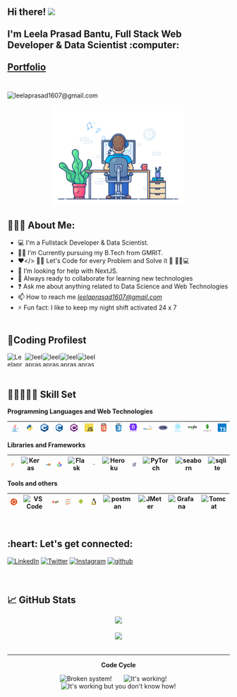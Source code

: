 <h2 align="left">
 <abc>
  <br>Hi there! <img src="https://user-images.githubusercontent.com/42378118/110234147-e3259600-7f4e-11eb-95be-0c4047144dea.gif" width="30"><br>
  <br> I'm Leela Prasad Bantu, Full Stack Web Developer & Data Scientist :computer:<br>
  <br> <a href="https://leelaprasadbantu.vercel.app/" target="_blank">Portfolio</a><br>
  <br>
 </abc>
</h2> 

<p align="left"> <img src="https://komarev.com/ghpvc/?username=Leelaprasad001&label=Profile%20views&color=0e75b6&style=flat" alt="leelaprasad1607@gmail.com" /> </p>

<div align="center"  width="50">

<img src="https://raw.githubusercontent.com/Leelaprasad001/Leelaprasad001/main/images/dev-working_rounded.gif" href="https://github.com/sLeelaprasad001" alt="CoDiNg RocKs"  width="60%"/><br> 



</div>

<div align = "left">
   <h2 align="left">👨🏻‍💻 About Me:</h2>
   
   - :computer: I'm a Fullstack Developer & Data Scientist.
   - 😶‍🌫️ I’m Currently pursuing my B.Tech from GMRIT.
   - ❤️</> 🧑‍💻 Let's Code for every Problem and Solve it 🧠 🧑‍💻💻
   - 🤔 I’m looking for help with NextJS.
   - :rocket: Always ready to collaborate for learning new technologies
   - :question: Ask me about anything related to Data Science and Web Technologies 
   - 📫 How to reach me *leelaprasad1607@gmail.com*
   - ⚡ Fun fact: I like to keep my night shift activated 24 x 7
     <br><br>
  <h2 align="left">🚀Coding Profilest </></h2>
   
   <a href="https://leetcode.com/LeelaPrasad001/" target="blank"><img align="left" src="https://raw.githubusercontent.com/rahuldkjain/github-profile-readme-generator/master/src/images/icons/Social/leet-code.svg" alt="Leelaprasad001" height="30" width="40" /></a>
   <a href="https://www.codechef.com/users/leelaprasad16" target="blank"><img align="left" src="https://gitgud.io/uploads/-/system/group/avatar/12294/cc.png" alt="leelaprasad16" height="30" width="40" /></a>
   <a href="https://auth.geeksforgeeks.org/user/leelaprasad1607/practice" target="blank"><img align="left" src="https://raw.githubusercontent.com/rahuldkjain/github-profile-readme-generator/master/src/images/icons/Social/geeks-for-geeks.svg"  alt="leelaprasad1607" height="30" width="40" /></a>
   <a href="https://www.hackerrank.com/leelaprasad1607?hr_r=1" target="blank"><img align="left" src="https://raw.githubusercontent.com/rahuldkjain/github-profile-readme-generator/master/src/images/icons/Social/hackerrank.svg"  alt="leelaprasad1607" height="30" width="40" /></a>
   <a href="https://www.codingninjas.com/studio/profile/848d0285-37a9-40df-b334-a067641afbbe" target="blank"></a>
   <a href="https://www.kaggle.com/leelaprasad001" target="blank"><img align="left" src="https://raw.githubusercontent.com/rahuldkjain/github-profile-readme-generator/master/src/images/icons/Social/kaggle.svg" alt="leelaprasad001" height="30" width="40" /></a>
   
</div>
<br><br>

<div align="left">
 <br>
<h2 align="left"> 👨‍🎓🧑‍💻😎 Skill Set</h2>
 
**Programming Languages and Web Technologies**

<img title="java" alt="Java" width="40px" src="https://raw.githubusercontent.com/devicons/devicon/master/icons/java/java-original.svg" />|<img title="Python" alt="Python" width="40px" src="https://raw.githubusercontent.com/github/explore/master/topics/python/python.png" />|<img title="C++" alt="C++" width="40px" src="https://raw.githubusercontent.com/devicons/devicon/master/icons/cplusplus/cplusplus-original.svg" />|<img title="C" alt="C" width="40px" src="https://raw.githubusercontent.com/devicons/devicon/master/icons/c/c-original.svg" />|<img title="C#" alt="C#" width="40px" src="https://raw.githubusercontent.com/devicons/devicon/master/icons/csharp/csharp-original.svg" />|<img alt="JS" title="JavaScript" width="40px" src="https://raw.githubusercontent.com/github/explore/master/topics/javascript/javascript.png"/>|<img alt="HTML" title="HTML" width="40px" src="https://raw.githubusercontent.com/devicons/devicon/master/icons/html5/html5-original-wordmark.svg"/>|<img alt="CSS" title="CSS" width="40px" src="https://raw.githubusercontent.com/devicons/devicon/master/icons/css3/css3-original-wordmark.svg"/>|<img alt="BootStrap" title="Bootstrap" width="40px" src="https://raw.githubusercontent.com/devicons/devicon/master/icons/bootstrap/bootstrap-plain-wordmark.svg"/>|<img alt="SQl" title="SQL" width="40px" src="https://raw.githubusercontent.com/devicons/devicon/master/icons/mysql/mysql-original-wordmark.svg"/>|<img alt="php" title="php" width="40px" src="https://raw.githubusercontent.com/devicons/devicon/master/icons/php/php-original.svg"/>|<img alt="react" title="react" width="40px" src="https://raw.githubusercontent.com/devicons/devicon/master/icons/react/react-original-wordmark.svg"/>|<img alt="node" title="node" width="40px" src="https://raw.githubusercontent.com/devicons/devicon/master/icons/nodejs/nodejs-original-wordmark.svg"/>|<img alt="mongodb" title="mongodb" width="40px" src="https://raw.githubusercontent.com/devicons/devicon/master/icons/mongodb/mongodb-original-wordmark.svg"/>|<img alt="typescript" title="typescript" width="40px" src="https://raw.githubusercontent.com/devicons/devicon/master/icons/typescript/typescript-original.svg"/>
|--|--|--|--|--|--|--|--|--|--|--|--|--|--|--|

**Libraries and Frameworks**

<img title="TensorFlow" alt="TensorFlow" width="40px" src="https://raw.githubusercontent.com/github/explore/master/topics/tensorflow/tensorflow.png">|<img title="Keras" alt="Keras" width="40px" src="https://upload.wikimedia.org/wikipedia/commons/thumb/a/ae/Keras_logo.svg/240px-Keras_logo.svg.png">|<img title="Scikit-Learn" alt="Scikit Learn" width="40px" src="https://raw.githubusercontent.com/github/explore/master/topics/scikit-learn/scikit-learn.png">|<img title="OpenCV" alt="OpenCV" width="40px" src="https://raw.githubusercontent.com/github/explore/master/topics/opencv/opencv.png">|<img title="Flask" alt="Flask" width="40px" src="https://blog.paperspace.com/content/images/2019/11/flasklogo.jpg"/>|<img title="jQuery" alt="jQuery" width="40px" src="https://raw.githubusercontent.com/github/explore/master/topics/jquery/jquery.png"/>|<img title="Heruko" alt="Heroku" width="40px" src="https://www.vectorlogo.zone/logos/heroku/heroku-icon.svg"/>|<img title="Pandas" alt="Pandas" width="40px" src="https://raw.githubusercontent.com/devicons/devicon/2ae2a900d2f041da66e950e4d48052658d850630/icons/pandas/pandas-original.svg"/>|<img title="PyTorch" alt="PyTorch" width="40px" src="https://www.vectorlogo.zone/logos/pytorch/pytorch-icon.svg"/>|<img title="seaborn" alt="seaborn" width="40px" src="https://seaborn.pydata.org/_images/logo-mark-lightbg.svg"/>|<img title="sqlite" alt="sqlite" width="40px" src="https://www.vectorlogo.zone/logos/sqlite/sqlite-icon.svg"/>
|--|--|--|--|--|--|--|--|--|--|--|


**Tools and others**

<img title="Ubuntu" alt="Ubuntu" width="40px" src="https://raw.githubusercontent.com/github/explore/master/topics/ubuntu/ubuntu.png">|<img title="VS Code" alt="VS Code" width="40px" src="https://img.icons8.com/fluent/48/000000/visual-studio-code-2019.png">|<img title="git" alt="git" width="40px" src="https://raw.githubusercontent.com/github/explore/master/topics/git/git.png">|<img title="Jupyter Notebook" alt="Jupyter" width="40px" src="https://raw.githubusercontent.com/github/explore/master/topics/jupyter-notebook/jupyter-notebook.png">|<img title="Android"  alt="Android" width="40px" src="https://raw.githubusercontent.com/devicons/devicon/master/icons/android/android-original-wordmark.svg">|<img title="linux"  alt="linux" width="40px" src="https://raw.githubusercontent.com/devicons/devicon/master/icons/linux/linux-original.svg">|<img title="postman"  alt="postman" width="40px" src="https://camo.githubusercontent.com/a13ca5b988ada41839ebe4f88455e63419a1b56fcb5eda207794cd1649a61d2c/68747470733a2f2f7777772e766563746f726c6f676f2e7a6f6e652f6c6f676f732f676574706f73746d616e2f676574706f73746d616e2d69636f6e2e737667">|<img title="JMeter" alt="JMeter" width="40px" src="https://github.com/Leelaprasad001/Leelaprasad001/assets/76583080/744c74f3-4fac-43ea-a521-d31e938b1f50">|<img title="Grafana" alt="Grafana" width="40px" src="https://github.com/Leelaprasad001/Leelaprasad001/assets/76583080/9bef9975-695c-455f-813e-ba337a45d34e">|<img title="Tomcat" alt="Tomcat" width="40px" src="https://github.com/Leelaprasad001/Leelaprasad001/assets/76583080/374ee0c9-fd9f-4ad4-aa8e-0d3622889823">
|--|--|--|--|--|--|--|--|--|--|
<br>

</div>

<h2 align="left">:heart: Let's get connected:</h2>

<p><a href="https://www.linkedin.com/in/leela-prasad-bantu-73362824a/" target="_blank"><img alt="LinkedIn" src="https://img.shields.io/badge/linkedin-%230077B5.svg?&style=for-the-badge&logo=linkedin&logoColor=white"  height="30px"/></a>  <a href="https://twitter.com/LeelaPrasad01?t=V_KgOynxcuguFrDOWHrL4Q&s=08" target="_blank"><img alt="Twitter" src="https://img.shields.io/badge/twitter-%231DA1F2.svg?&style=for-the-badge&logo=twitter&logoColor=white"  height="30px"/></a>   <a href="https://www.instagram.com/leelaprasad_bantu/" target="_blank"><img alt="Instagram" src="https://img.shields.io/badge/Instagram-E4405F?style=for-the-badge&logo=instagram&logoColor=white"  height="30px"/></a>  <a href="https://github.com/Leelaprasad001" target="_blank">
<img src=https://img.shields.io/badge/github-%2324292e.svg?&style=for-the-badge&logo=github&logoColor=white alt=github style="margin-bottom: 5px;" />
</a>
</p>


<div align="center" >
<br>
 <h2 align="left">📈 GitHub Stats</h2>
 <img  src="https://github-readme-stats.vercel.app/api/top-langs?username=Leelaprasad001&show_icons=true&locale=en&layout=compact" /><br><br>
 <img  src="https://github-readme-stats.vercel.app/api?username=Leelaprasad001&show_icons=true&count_private=true"/> <br>
 
<br/>  
  
<hr></hr>

**Code Cycle**<br>

<img src="https://raw.githubusercontent.com/Tarikul-Islam-Anik/Animated-Fluent-Emojis/master/Emojis/Smilies/Face%20with%20Spiral%20Eyes.png" width="10%" alt="Broken system!"/>
&nbsp;&nbsp;&nbsp;&nbsp;&nbsp;
<img src="https://raw.githubusercontent.com/Tarikul-Islam-Anik/Animated-Fluent-Emojis/master/Emojis/Smilies/Relieved%20Face.png" width="10%" alt="It's working!"/>
&nbsp;&nbsp;&nbsp;&nbsp;&nbsp;
<img src="https://raw.githubusercontent.com/Tarikul-Islam-Anik/Animated-Fluent-Emojis/master/Emojis/Smilies/Astonished%20Face.png" width="10%" alt="It's working but you don't know how!"/><br>



</div>
